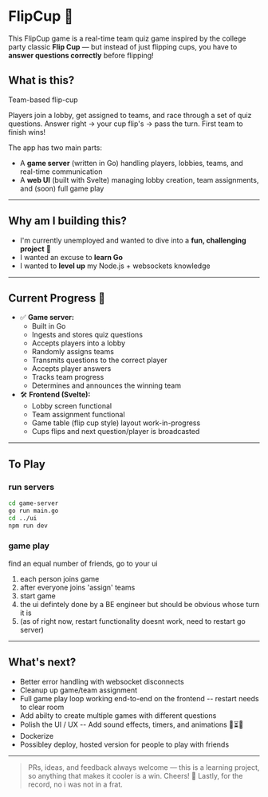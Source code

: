 # FlipCup 🎉

This FlipCup game is a real-time team quiz game inspired by the college party classic **Flip Cup** — but instead of just flipping cups, you have to **answer questions correctly** before flipping!

## What is this?
Team-based flip-cup

Players join a lobby, get assigned to teams, and race through a set of quiz questions. Answer right → your cup flip's → pass the turn. First team to finish wins!

The app has two main parts:
- A **game server** (written in Go) handling players, lobbies, teams, and real-time communication
- A **web UI** (built with Svelte) managing lobby creation, team assignments, and (soon) full game play

---
## Why am I building this?
- I'm currently unemployed and wanted to dive into a **fun, challenging project** 🎯
- I wanted an excuse to **learn Go** 
- I wanted to **level up** my Node.js + websockets knowledge

---
## Current Progress 🚀
- ✅ **Game server:**  
  - Built in Go
  - Ingests and stores quiz questions
  - Accepts players into a lobby
  - Randomly assigns teams
  - Transmits questions to the correct player
  - Accepts player answers
  - Tracks team progress
  - Determines and announces the winning team
- 🛠️ **Frontend (Svelte):**
  - Lobby screen functional
  - Team assignment functional
  - Game table (flip cup style) layout work-in-progress
  - Cups flips and next question/player is broadcasted

---
## To Play
### run servers
```bash
cd game-server
go run main.go
cd ../ui
npm run dev
```
### game play
find an equal number of friends, go to your ui
1) each person joins game
1) after everyone joins 'assign' teams
1) start game
1) the ui defintely done by a BE engineer but should be obvious whose turn it is
1) (as of right now, restart functionality doesnt work, need to restart go server)


---
## What's next?

- Better error handling with websocket disconnects
- Cleanup up game/team assignment
- Full game play loop working end-to-end on the frontend
-- restart needs to clear room
- Add abilty to create multiple games with different questions
- Polish the UI / UX 
-- Add sound effects, timers, and animations 🎵⏳✨
- Dockerize
- Possibley deploy, hosted version for people to play with friends

---
> PRs, ideas, and feedback always welcome — this is a learning project, so anything that makes it cooler is a win. Cheers! 🍻
> Lastly, for the record, no i was not in a frat. 
